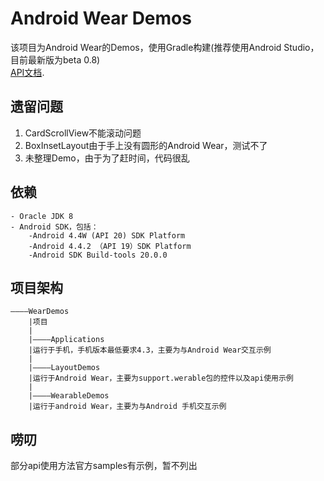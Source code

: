 Android Wear Demos
==========
该项目为Android Wear的Demos，使用Gradle构建(推荐使用Android Studio，目前最新版为beta 0.8)  
[API文档](https://developer.android.com/shareables/training/wearable-support-docs.zip).

## 遗留问题
1.  CardScrollView不能滚动问题
2.  BoxInsetLayout由于手上没有圆形的Android Wear，测试不了
3.  未整理Demo，由于为了赶时间，代码很乱

## 依赖
    - Oracle JDK 8
    - Android SDK，包括：
        -Android 4.4W (API 20) SDK Platform
        -Android 4.4.2 （API 19）SDK Platform
        -Android SDK Build-tools 20.0.0

## 项目架构
    ————WearDemos
        |项目
        |
        |————Applications
        |运行于手机，手机版本最低要求4.3，主要为与Android Wear交互示例
        |
        |————LayoutDemos
        |运行于Android Wear，主要为support.werable包的控件以及api使用示例
        |
        |————WearableDemos
        |运行于android Wear，主要为与Android 手机交互示例
        
## 唠叨
部分api使用方法官方samples有示例，暂不列出